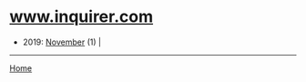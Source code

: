 # www.inquirer.com

  * 2019: 
      [November](./www-inquirer-com-2019-11.md) (1) | 

----

[Home](../)
